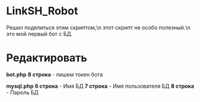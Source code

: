 # LinkSH_Robot
Решил поделиться этим скриптом,\n
этот скрипт не особо полезный.\n
это мой первый бот с БД.

# Редактировать
**bot.php**
**8 строка** - пишем токен бота

**mysql.php**
**6 строка** - Имя БД
**7 строка** - Имя пользователя БД
**8 строка** - Пароль БД
